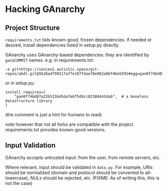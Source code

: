 Hacking GAnarchy
================

Project Structure
-----------------

`requirements.txt` lists known-good, frozen dependencies. if needed or
desired, install dependencies listed in setup.py directly.

GAnarchy uses GAnarchy-based dependencies. they are identified by `gan$COMMIT`
names. e.g. in requirements.txt:

```
-e git+https://soniex2.autistic.space/git-repos/abdl.git@1b26ad799217af7e187fdae78e862a6bf46e5591#egg=gan0f74bd87a23b515b45da7e6f5d9cc82380443dab
```

or in setup.py:

```
install_requires=[
    "gan0f74bd87a23b515b45da7e6f5d9cc82380443dab",  # a boneless datastructure library
]
```

(the comment is just a hint for humans to read)

note however that not all forks are compatible with the project.
requirements.txt provides known-good versions.

Input Validation
----------------

GAnarchy accepts untrusted input: from the user, from remote servers, etc.

Where relevant, input should be validated in `data.py`. For example, URIs
should be normalized (domain and protocol should be converted to
all-lowercase), NULs should be rejected, etc. (FIXME: As of writing this, this
is not the case)
